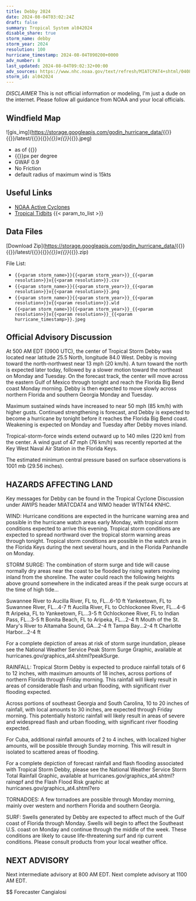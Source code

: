 ```yaml
---
title: Debby 2024
date: 2024-08-04T03:02:24Z
draft: false
summary: Tropical System al042024
disable_share: true
storm_name: debby
storm_year: 2024
resolution: 100
hurricane_timestamp: 2024-08-04T090200+0000
adv_number: 8
last_updated: 2024-08-04T09:02:32+00:00
adv_sources: https://www.nhc.noaa.gov/text/refresh/MIATCPAT4+shtml/040846.shtml;https://www.nhc.noaa.gov/refresh/graphics_at4+shtml/034742.shtml?cone
storm_id: al042024
---
```

*DISCLAIMER* This is not official information or modeling, I'm just a dude on the internet.  Please follow all guidance from NOAA and your local officials.

## Windfield Map
![gis_img](https://storage.googleapis.com/godin_hurricane_data/{{<param storm_name>}}{{<param storm_year>}}/latest/{{<param storm_name>}}{{<param storm_year>}}_{{<param resolution>}}x{{<param resolution>}}_{{<param hurricane_timestamp>}}.jpeg)

- as of {{<param last_updated>}}
- {{<param resolution>}}px per degree
- GWAF 0.9
- No Friction
- default radius of maximum wind is 15kts

## Useful Links
- [NOAA Active Cyclones](https://www.nhc.noaa.gov/)
- [Tropical Tidbits](https://www.tropicaltidbits.com/storminfo/)
{{< param_to_list >}}

## Data Files
[Download Zip](https://storage.googleapis.com/godin_hurricane_data/{{<param storm_name>}}{{<param storm_year>}}/latest/{{<param storm_name>}}{{<param storm_year>}}_{{<param resolution>}}x{{<param resolution>}}_{{<param hurricane_timestamp>}}.zip)

File List:
- `{{<param storm_name>}}{{<param storm_year>}}_{{<param resolution>}}x{{<param resolution>}}.csv`
- `{{<param storm_name>}}{{<param storm_year>}}_{{<param resolution>}}x{{<param resolution>}}.png`
- `{{<param storm_name>}}{{<param storm_year>}}_{{<param resolution>}}x{{<param resolution>}}.wld`
- `{{<param storm_name>}}{{<param storm_year>}}_{{<param resolution>}}x{{<param resolution>}}_{{<param hurricane_timestamp>}}.jpeg`


## Official Advisory Discussion
At 500 AM EDT (0900 UTC), the center of Tropical Storm Debby was 
located near latitude 25.5 North, longitude 84.0 West. Debby is 
moving toward the north-northwest near 13 mph (20 km/h). A turn 
toward the north is expected later today, followed by a slower 
motion toward the northeast on Monday and Tuesday.  On the forecast 
track, the center will move across the eastern Gulf of Mexico 
through tonight and reach the Florida Big Bend coast Monday morning. 
Debby is then expected to move slowly across northern Florida and 
southern Georgia Monday and Tuesday.
 
Maximum sustained winds have increased to near 50 mph (85 km/h) 
with higher gusts. Continued strengthening is forecast, and Debby 
is expected to become a hurricane by tonight before it reaches the 
Florida Big Bend coast. Weakening is expected on Monday and Tuesday 
after Debby moves inland.
 
Tropical-storm-force winds extend outward up to 140 miles (220 km)
from the center.  A wind gust of 47 mph (76 km/h) was recently 
reported at the Key West Naval Air Station in the Florida Keys.
 
The estimated minimum central pressure based on surface 
observations is 1001 mb (29.56 inches).
 
 
HAZARDS AFFECTING LAND
----------------------
Key messages for Debby can be found in the Tropical Cyclone
Discussion under AWIPS header MIATCDAT4 and WMO header WTNT44 KNHC.
 
WIND: Hurricane conditions are expected in the hurricane warning
area and possible in the hurricane watch areas early Monday, with
tropical storm conditions expected to arrive this evening.
Tropical storm conditions are expected to spread northward over the
tropical storm warning areas through tonight. Tropical storm
conditions are possible in the watch area in the Florida Keys
during the next several hours, and in the Florida Panhandle on
Monday.
 
STORM SURGE: The combination of storm surge and tide will cause
normally dry areas near the coast to be flooded by rising waters
moving inland from the shoreline. The water could reach the
following heights above ground somewhere in the indicated areas if
the peak surge occurs at the time of high tide...
 
Suwannee River to Aucilla River, FL to, FL...6-10 ft
Yankeetown, FL to Suwannee River, FL...4-7 ft
Aucilla River, FL to Ochlockonee River, FL...4-6 ft
Aripeka, FL to Yankeetown, FL...3-5 ft
Ochlockonee River, FL to Indian Pass, FL...3-5 ft
Bonita Beach, FL to Aripeka, FL...2-4 ft
Mouth of the St. Mary's River to Altamaha Sound, GA...2-4 ft
Tampa Bay...2-4 ft
Charlotte Harbor...2-4 ft
 
For a complete depiction of areas at risk of storm surge inundation,
please see the National Weather Service Peak Storm Surge Graphic,
available at hurricanes.gov/graphics_at4.shtml?peakSurge.
 
RAINFALL: Tropical Storm Debby is expected to produce rainfall
totals of 6 to 12 inches, with maximum amounts of 18 inches, across
portions of northern Florida through Friday morning.  This rainfall
will likely result in areas of considerable flash and urban
flooding, with significant river flooding expected.
 
Across portions of southeast Georgia and South Carolina, 10 to 20
inches of rainfall, with local amounts to 30 inches, are expected
through Friday morning.  This potentially historic rainfall will
likely result in areas of severe and widespread flash and urban
flooding, with significant river flooding expected.
 
For Cuba, additional rainfall amounts of 2 to 4 inches, with
localized higher amounts, will be possible through Sunday morning.
This will result in isolated to scattered areas of flooding.
 
For a complete depiction of forecast rainfall and flash flooding
associated with Tropical Storm Debby, please see the National
Weather Service Storm Total Rainfall Graphic, available at
hurricanes.gov/graphics_at4.shtml?rainqpf and the Flash Flood Risk
graphic at hurricanes.gov/graphics_at4.shtml?ero
 
TORNADOES: A few tornadoes are possible through Monday morning,
mainly over western and northern Florida and southern Georgia.
 
SURF:  Swells generated by Debby are expected to affect much of the
Gulf coast of Florida through Monday.  Swells will begin to affect
the Southeast U.S. coast on Monday and continue through the middle
of the week. These conditions are likely to cause life-threatening
surf and rip current conditions. Please consult products from your
local weather office.
 
 
NEXT ADVISORY
-------------
Next intermediate advisory at 800 AM EDT.
Next complete advisory at 1100 AM EDT.
 
$$
Forecaster Cangialosi